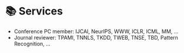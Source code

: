 # 📚 Services
- Conference PC member: IJCAI, NeurIPS, WWW, ICLR, ICML, MM, ...
- Journal reviewer: TPAMI, TNNLS, TKDD, TWEB, TNSE, TBD, Pattern Recognition, ...
